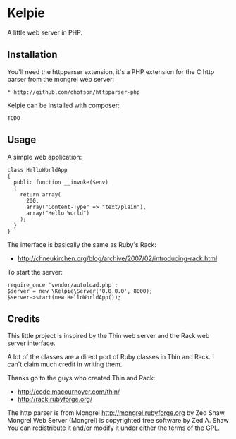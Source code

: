 Kelpie
====

A little web server in PHP.

Installation
----

You'll need the httpparser extension, it's a PHP extension
for the C http parser from the mongrel web server:

    * http://github.com/dhotson/httpparser-php

Kelpie can be installed with composer:

    TODO

Usage
----

A simple web application:

    class HelloWorldApp
    {
      public function __invoke($env)
      {
        return array(
          200,
          array("Content-Type" => "text/plain"),
          array("Hello World")
        );
      }
    }

The interface is basically the same as Ruby's Rack:

  * http://chneukirchen.org/blog/archive/2007/02/introducing-rack.html

To start the server:

    require_once 'vendor/autoload.php';
    $server = new \Kelpie\Server('0.0.0.0', 8000);
    $server->start(new HelloWorldApp());

Credits
----

This little project is inspired by the Thin web server and
the Rack web server interface.

A lot of the classes are a direct port of Ruby classes in Thin and Rack.
I can't claim much credit in writing them.

Thanks go to the guys who created Thin and Rack:

  * http://code.macournoyer.com/thin/
  * http://rack.rubyforge.org/

The http parser is from Mongrel http://mongrel.rubyforge.org by Zed Shaw.
Mongrel Web Server (Mongrel) is copyrighted free software by Zed A. Shaw
<zedshaw at zedshaw dot com> You can redistribute it and/or modify it under
either the terms of the GPL.
